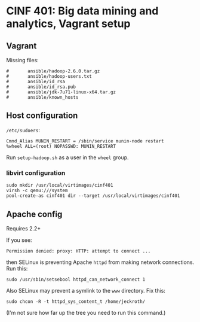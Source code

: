 # CINF 401: Big data mining and analytics, Vagrant setup

## Vagrant

Missing files:

```
#       ansible/hadoop-2.6.0.tar.gz
#       ansible/hadoop-users.txt
#       ansible/id_rsa
#       ansible/id_rsa.pub
#       ansible/jdk-7u71-linux-x64.tar.gz
#       ansible/known_hosts
```

## Host configuration

`/etc/sudoers`:

```
Cmnd_Alias MUNIN_RESTART = /sbin/service munin-node restart
%wheel ALL=(root) NOPASSWD: MUNIN_RESTART
```

Run `setup-hadoop.sh` as a user in the `wheel` group.

### libvirt configuration

```
sudo mkdir /usr/local/virtimages/cinf401
virsh -c qemu:///system
pool-create-as cinf401 dir --target /usr/local/virtimages/cinf401
```


## Apache config

Requires 2.2+

If you see:

```
Permission denied: proxy: HTTP: attempt to connect ...
```

then SELinux is preventing Apache `httpd` from making network connections. Run this:

```
sudo /usr/sbin/setsebool httpd_can_network_connect 1
```

Also SELinux may prevent a symlink to the `www` directory. Fix this:

```
sudo chcon -R -t httpd_sys_content_t /home/jeckroth/
```

(I'm not sure how far up the tree you need to run this command.)


